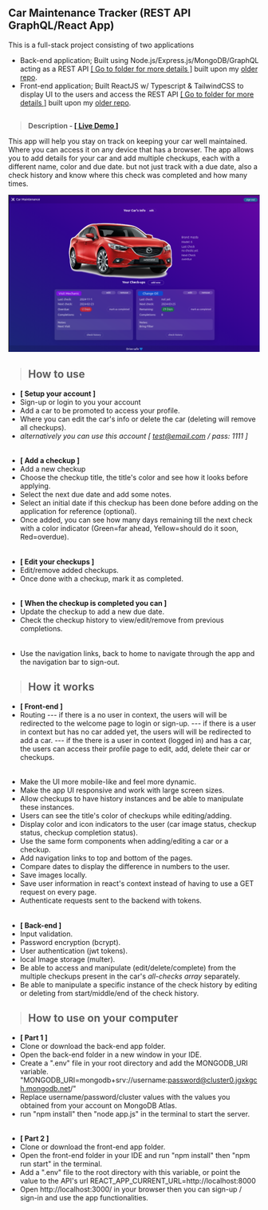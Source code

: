 ## **Car Maintenance Tracker (REST API GraphQL/React App)**

This is a full-stack project consisting of two applications
- Back-end application; Built using Node.js/Express.js/MongoDB/GraphQL acting as a REST API [[ Go to folder for more details ]](https://github.com/SheriffKoder/Car-Maintenance-Tracker-RESTful-Graphql/tree/main/car-maint-rest-api-graphQL) built upon my [older repo](https://github.com/SheriffKoder/phase-3/tree/main/projects/car-maint-rest-api-graphQL).
- Front-end application; Built ReactJS w/ Typescript & TailwindCSS to display UI to the users and access the REST API [[ Go to folder for more details ]](https://github.com/SheriffKoder/Car-Maintenance-Tracker-RESTful-Graphql/tree/main/car-maint--react-rest-graphql) built upon my [older repo](https://github.com/SheriffKoder/phase-3/tree/main/projects/car-maint--react-rest-graphql).
##
>**Description - [[ Live Demo ]](https://carmaint-graphql-react.vercel.app/)**

This app will help you stay on track on keeping your car well maintained.
Where you can access it on any device that has a browser.
The app allows you to add details for your car
and add multiple checkups, each with a different name, color and due date.
but not just track with a due date, also a check history and know where this check was completed and how many times.

![desktop screenshot](wallpaper1.png)
>## **How to use**
- **[ Setup your account ]**
- Sign-up or login to you your account
- Add a car to be promoted to access your profile.
- Where you can edit the car's info or delete the car (deleting will remove all checkups).
- *alternatively you can use this account [ test@email.com / pass: 1111 ]*
######
- **[ Add a checkup ]**
- Add a new checkup
- Choose the checkup title, the title's color and see how it looks before applying.
- Select the next due date and add some notes.
- Select an initial date if this checkup has been done before adding on the application for reference (optional).
- Once added, you can see how many days remaining till the next check with a color indicator (Green=far ahead, Yellow=should do it soon, Red=overdue).
######
- **[ Edit your checkups ]**
- Edit/remove added checkups.
- Once done with a checkup, mark it as completed.
######
- **[ When the checkup is completed you can ]**
- Update the checkup to add a new due date.
- Check the checkup history to view/edit/remove from previous completions.
######
- Use the navigation links, back to home to navigate through the app and the navigation bar to sign-out.

>## **How it works**
- **[ Front-end ]**
- Routing
--- if there is a no user in context, the users will will be redirected to the welcome page to login or sign-up.
--- if there is a user in context but has no car added yet, the users will will be redirected to add a car.
--- if the there is a user in context (logged in) and has a car, the users can access their profile page to edit, add, delete their car or checkups.
######
- Make the UI more mobile-like and feel more dynamic.
- Make the app UI responsive and work with large screen sizes.
- Allow checkups to have history instances and be able to manipulate these instances.
- Users can see the title's color of checkups while editing/adding.
- Display color and icon indicators to the user (car image status, checkup status, checkup completion status).
- Use the same form components when adding/editing a car or a checkup.
- Add navigation links to top and bottom of the pages.
- Compare dates to display the difference in numbers to the user.
- Save images locally.
- Save user information in react's context instead of having to use a GET request on every page.
- Authenticate requests sent to the backend with tokens.
######
- **[ Back-end ]**
- Input validation.
- Password encryption (bcrypt).
- User authentication (jwt tokens).
- local Image storage (multer).
- Be able to access and manipulate (edit/delete/complete) from the multiple checkups present in the car's *all-checks array* separately.
- Be able to manipulate a specific instance of the check history by editing or deleting from start/middle/end of the check history.

>## **How to use on your computer**
- **[ Part 1 ]**
- Clone or download the back-end app folder.
- Open the back-end folder in a new window in your IDE.
- Create a ".env" file in your root directory and add the MONGODB_URI variable.
"MONGODB_URI=mongodb+srv://username:password@cluster0.jgxkgch.mongodb.net/"
- Replace username/password/cluster values with the values you obtained from your account on MongoDB Atlas.
-  run "npm install" then "node app.js" in the terminal to start the server.
######
- **[ Part 2 ]**
- Clone or download the front-end app folder.
- Open the front-end folder in your IDE and run "npm install" then "npm run start" in the terminal.
- Add a ".env" file to the root directory with this variable, or point the value to the API's url REACT_APP_CURRENT_URL=http://localhost:8000
- Open http://localhost:3000/ in your browser then you can sign-up / sign-in and use the app functionalities.
